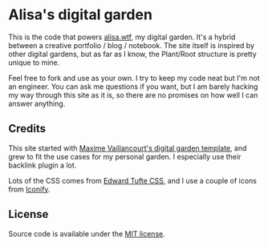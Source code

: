 # Alisa's digital garden

This is the code that powers [alisa.wtf](https://www.alisa.wtf), my digital garden. It's a hybrid between a creative portfolio / blog / notebook. The site itself is inspired by other digital gardens, but as far as I know, the Plant/Root structure is pretty unique to mine.

Feel free to fork and use as your own. I try to keep my code neat but I'm not an engineer. You can ask me questions if you want, but I am barely hacking my way through this site as it is, so there are no promises on how well I can answer anything.

## Credits

This site started with [Maxime Vaillancourt's digital garden template](https://github.com/alisasgithub/digital-garden-jekyll-template), and grew to fit the use cases for my personal garden. I especially use their backlink plugin a lot.

Lots of the CSS comes from [Edward Tufte CSS](https://github.com/edwardtufte/tufte-css), and I use a couple of icons from [Iconify](https://github.com/iconify/iconify).

## License

Source code is available under the [MIT license](LICENSE.md).